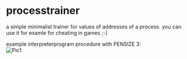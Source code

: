 # processtrainer

a simple minimalist trainer for values of addresses of a process.
you can use it for examle for cheating in games ;-)

example interpreterprogram procedure with PENSIZE 3:    
![Pic1](Godot3DInterpreter/pics/firstpic.jpg)
     
